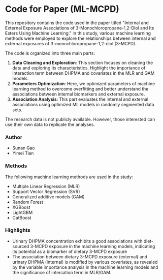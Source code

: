 # Code for Paper (ML-MCPD)

This repository contains the code used in the paper titled "Internal and External Exposure Associations of 3-Monochloropropane-1,2-Diol and Its Esters Using Machine Learning." In this study, various machine learning methods were employed to explore the relationships between internal and external exposures of 3-monochloropropane-1,2-diol (3-MCPD).

The code is organized into three main parts:

1. **Data Cleaning and Exploration**: This section focuses on cleaning the data and exploring its characteristics. Highlight the importance of interaction term between DHPMA and covariates in the MLR and GAM models.
2. **Parameters Optimization**: Here, we optimized parameters of machine learning method to overcome overfitting and better understand the associations between internal biomarkers and external exposure.
5. **Association Analysis**: This part evaluates the internal and external associations using optimized ML models in randomly segmented data sets.

The research data is not publicly available. However, those interested can use their own data to replicate the analyses.

### Author

- Sunan Gao
- Yimei Tian

### Methods

The following machine learning methods are used in the study:

- Multiple Linear Regression (MLR)
- Support Vector Regression (SVR)
- Generalized additive models (GAM)
- Random Forest
- XGBoost
- LightGBM
- CatBoost

### Highlights
- Urinary DHPMA concentration exhibits a good associations with diet-sourced 3-MCPD exposure in the machine learning models, indicating its potential as a biomarker of dietary 3-MCPD exposure
- The association between dietary 3-MCPD exposure (external) and urinary DHPMA (internal) is modified by various covariates, as revealed by the variable importance analysis in the machine learning models and the significance of intercation term in MLR/GAM.
